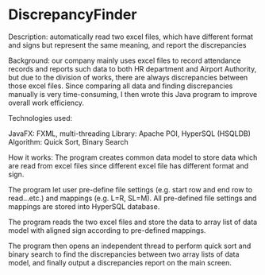 # DiscrepancyFinder

Description: automatically read two excel files, which have different format and signs but represent the same meaning, and report the discrepancies

Background: our company mainly uses excel files to record attendance records and reports such data to both HR department and Airport Authority, but due to the division of works, there are always discrepancies between those excel files. Since comparing all data and finding discrepancies manually is very time-consuming, I then wrote this Java program to improve overall work efficiency.

Technologies used:

JavaFX: FXML, multi-threading
Library: Apache POI, HyperSQL (HSQLDB)
Algorithm: Quick Sort, Binary Search

How it works:
The program creates common data model to store data which are read from excel files since different excel file has different format and sign.

The program let user pre-define file settings (e.g. start row and end row to read…etc.) and mappings (e.g. L=R, SL=M). All pre-defined file settings and mappings are stored into HyperSQL database.

The program reads the two excel files and store the data to array list of data model with aligned sign according to pre-defined mappings.

The program then opens an independent thread to perform quick sort and binary search to find the discrepancies between two array lists of data model, and finally output a discrepancies report on the main screen.
